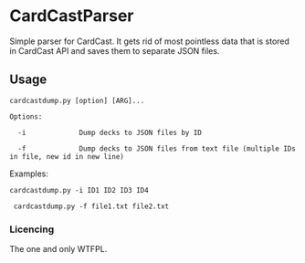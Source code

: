 # CardCastParser
Simple parser for CardCast. It gets rid of most pointless data that is stored in CardCast API and saves them to separate JSON files.

## Usage
    cardcastdump.py [option] [ARG]...

    Options:

      -i             Dump decks to JSON files by ID
 
      -f             Dump decks to JSON files from text file (multiple IDs in file, new id in new line)


 Examples:
 
 `cardcastdump.py -i ID1 ID2 ID3 ID4`
 
` cardcastdump.py -f file1.txt file2.txt`
 
 ### Licencing
  The one and only WTFPL.
